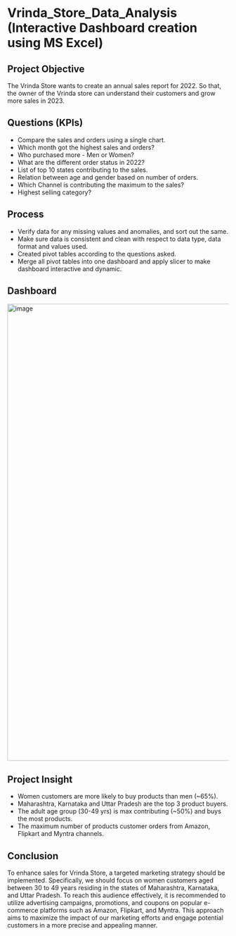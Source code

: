 # Vrinda_Store_Data_Analysis (Interactive Dashboard creation using MS Excel)
## Project Objective
The Vrinda Store wants to create an annual sales report for 2022. So that, the owner of the Vrinda store can understand their customers and grow more sales in 2023.<br>

## Questions (KPIs)
* Compare the sales and orders using a single chart.
* Which month got the highest sales and orders?
* Who purchased more - Men or Women?
* What are the different order status in 2022?
* List of top 10 states contributing to the sales.
* Relation between age and gender based on number of orders.
* Which Channel is contributing the maximum to the sales?
* Highest selling category?

## Process
* Verify data for any missing values and anomalies, and sort out the same.
* Make sure data is consistent and clean with respect to data type, data format and values used.
* Created pivot tables according to the questions asked.
* Merge all pivot tables into one dashboard and apply slicer to make dashboard interactive and dynamic.

## Dashboard
<img width="1038" alt="image" src="https://github.com/Ajay-V1/Vrinda_Store_Data_Analysis/assets/132564171/d919e0eb-7adf-4dae-8df0-fab18fb99c58">


## Project Insight
* Women customers are more likely to buy products than men (~65%).
* Maharashtra, Karnataka and Uttar Pradesh are the top 3 product buyers.
* The adult age group (30-49 yrs) is max contributing (~50%) and buys the most products.
* The maximum number of products customer orders from Amazon, Flipkart and Myntra channels.

## Conclusion
To enhance sales for Vrinda Store, a targeted marketing strategy should be implemented. Specifically, we should focus on women customers aged between 30 to 49 years residing in the states of Maharashtra, Karnataka, and Uttar Pradesh. To reach this audience effectively, it is recommended to utilize advertising campaigns, promotions, and coupons on popular e-commerce platforms such as Amazon, Flipkart, and Myntra. This approach aims to maximize the impact of our marketing efforts and engage potential customers in a more precise and appealing manner.


